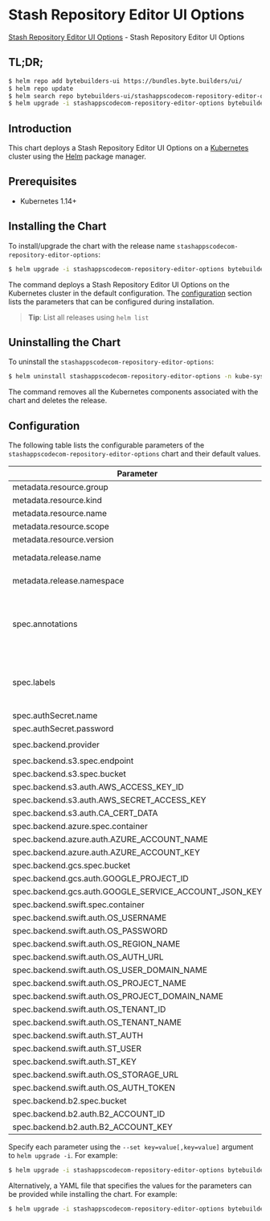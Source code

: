 # Stash Repository Editor UI Options

[Stash Repository Editor UI Options](https://byte.builders) - Stash Repository Editor UI Options

## TL;DR;

```bash
$ helm repo add bytebuilders-ui https://bundles.byte.builders/ui/
$ helm repo update
$ helm search repo bytebuilders-ui/stashappscodecom-repository-editor-options --version=v0.4.12
$ helm upgrade -i stashappscodecom-repository-editor-options bytebuilders-ui/stashappscodecom-repository-editor-options -n kube-system --create-namespace --version=v0.4.12
```

## Introduction

This chart deploys a Stash Repository Editor UI Options on a [Kubernetes](http://kubernetes.io) cluster using the [Helm](https://helm.sh) package manager.

## Prerequisites

- Kubernetes 1.14+

## Installing the Chart

To install/upgrade the chart with the release name `stashappscodecom-repository-editor-options`:

```bash
$ helm upgrade -i stashappscodecom-repository-editor-options bytebuilders-ui/stashappscodecom-repository-editor-options -n kube-system --create-namespace --version=v0.4.12
```

The command deploys a Stash Repository Editor UI Options on the Kubernetes cluster in the default configuration. The [configuration](#configuration) section lists the parameters that can be configured during installation.

> **Tip**: List all releases using `helm list`

## Uninstalling the Chart

To uninstall the `stashappscodecom-repository-editor-options`:

```bash
$ helm uninstall stashappscodecom-repository-editor-options -n kube-system
```

The command removes all the Kubernetes components associated with the chart and deletes the release.

## Configuration

The following table lists the configurable parameters of the `stashappscodecom-repository-editor-options` chart and their default values.

|                       Parameter                       |                    Description                     |                 Default                 |
|-------------------------------------------------------|----------------------------------------------------|-----------------------------------------|
| metadata.resource.group                               |                                                    | <code>stash.appscode.com</code>         |
| metadata.resource.kind                                |                                                    | <code>Repository</code>                 |
| metadata.resource.name                                |                                                    | <code>repositories</code>               |
| metadata.resource.scope                               |                                                    | <code>Namespaced</code>                 |
| metadata.resource.version                             |                                                    | <code>v1alpha1</code>                   |
| metadata.release.name                                 | Release name                                       | <code>""</code>                         |
| metadata.release.namespace                            | Release namespace                                  | <code>""</code>                         |
| spec.annotations                                      | Annotations to add to the database custom resource | <code>{}</code>                         |
| spec.labels                                           | Labels to add to all the template objects          | <code>{}</code>                         |
| spec.authSecret.name                                  |                                                    | <code>""</code>                         |
| spec.authSecret.password                              |                                                    | <code>""</code>                         |
| spec.backend.provider                                 |                                                    | <code>"" # s3,gcs,azure,swift,b2</code> |
| spec.backend.s3.spec.endpoint                         |                                                    | <code>""</code>                         |
| spec.backend.s3.spec.bucket                           |                                                    | <code>""</code>                         |
| spec.backend.s3.auth.AWS_ACCESS_KEY_ID                |                                                    | <code>""</code>                         |
| spec.backend.s3.auth.AWS_SECRET_ACCESS_KEY            |                                                    | <code>""</code>                         |
| spec.backend.s3.auth.CA_CERT_DATA                     |                                                    | <code>""</code>                         |
| spec.backend.azure.spec.container                     |                                                    | <code>""</code>                         |
| spec.backend.azure.auth.AZURE_ACCOUNT_NAME            |                                                    | <code>""</code>                         |
| spec.backend.azure.auth.AZURE_ACCOUNT_KEY             |                                                    | <code>""</code>                         |
| spec.backend.gcs.spec.bucket                          |                                                    | <code>""</code>                         |
| spec.backend.gcs.auth.GOOGLE_PROJECT_ID               |                                                    | <code>""</code>                         |
| spec.backend.gcs.auth.GOOGLE_SERVICE_ACCOUNT_JSON_KEY |                                                    | <code>""</code>                         |
| spec.backend.swift.spec.container                     |                                                    | <code>""</code>                         |
| spec.backend.swift.auth.OS_USERNAME                   |                                                    | <code>""</code>                         |
| spec.backend.swift.auth.OS_PASSWORD                   |                                                    | <code>""</code>                         |
| spec.backend.swift.auth.OS_REGION_NAME                |                                                    | <code>""</code>                         |
| spec.backend.swift.auth.OS_AUTH_URL                   |                                                    | <code>""</code>                         |
| spec.backend.swift.auth.OS_USER_DOMAIN_NAME           |                                                    | <code>""</code>                         |
| spec.backend.swift.auth.OS_PROJECT_NAME               |                                                    | <code>""</code>                         |
| spec.backend.swift.auth.OS_PROJECT_DOMAIN_NAME        |                                                    | <code>""</code>                         |
| spec.backend.swift.auth.OS_TENANT_ID                  |                                                    | <code>""</code>                         |
| spec.backend.swift.auth.OS_TENANT_NAME                |                                                    | <code>""</code>                         |
| spec.backend.swift.auth.ST_AUTH                       |                                                    | <code>""</code>                         |
| spec.backend.swift.auth.ST_USER                       |                                                    | <code>""</code>                         |
| spec.backend.swift.auth.ST_KEY                        |                                                    | <code>""</code>                         |
| spec.backend.swift.auth.OS_STORAGE_URL                |                                                    | <code>""</code>                         |
| spec.backend.swift.auth.OS_AUTH_TOKEN                 |                                                    | <code>""</code>                         |
| spec.backend.b2.spec.bucket                           |                                                    | <code>""</code>                         |
| spec.backend.b2.auth.B2_ACCOUNT_ID                    |                                                    | <code>""</code>                         |
| spec.backend.b2.auth.B2_ACCOUNT_KEY                   |                                                    | <code>""</code>                         |


Specify each parameter using the `--set key=value[,key=value]` argument to `helm upgrade -i`. For example:

```bash
$ helm upgrade -i stashappscodecom-repository-editor-options bytebuilders-ui/stashappscodecom-repository-editor-options -n kube-system --create-namespace --version=v0.4.12 --set metadata.resource.group=stash.appscode.com
```

Alternatively, a YAML file that specifies the values for the parameters can be provided while
installing the chart. For example:

```bash
$ helm upgrade -i stashappscodecom-repository-editor-options bytebuilders-ui/stashappscodecom-repository-editor-options -n kube-system --create-namespace --version=v0.4.12 --values values.yaml
```
